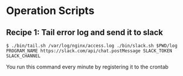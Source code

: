# Operation Scripts

## Recipe 1: Tail error log and send it to slack

```
$ ./bin/tail.sh /var/log/nginx/access.log ./bin/slack.sh $PWD/log PROGRAM_NAME https://slack.com/api/chat.postMessage SLACK_TOKEN SLACK_CHANNEL
```

You run this command every minute by registering it to the crontab
